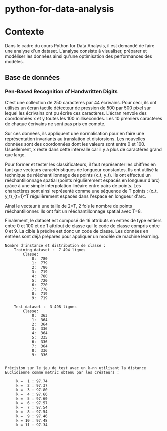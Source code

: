 # python-for-data-analysis


# Contexte

Dans le cadre du cours Python for Data Analysis, il est demandé de faire une analyse d'un dataset.
L'analyse consiste à visualiser, préparer et modéliser les données ainsi qu'une optimisation des performances des modèles.


## Base de données
### Pen-Based Recognition of Handwritten Digits

C'est une collection de 250 caractères par 44 écrivains. 
Pour ceci, ils ont utilisés un écran tactile détecteur de pression de 500 par 500 pixel sur lequel les écrivains ont pu écrire ces caractères.
L'écran renvoie des coordonnées x et y toutes les 100 millisecondes.
Les 10 premiers caractères de chaque écrivains ne sont pas pris en compte.

Sur ces données, ils appliquent une normalisation pour en faire une représentation invariants au translation et distorsions.
Les nouvelles données sont des coordonnées dont les valeurs sont entre 0 et 100. Usuellement, x reste dans cette intervalle car il y a plus de caractères grand que large.

Pour former et tester les classificateurs, il faut représenter les chiffres en tant que vecteurs caractéristiques de longueur constantes.
Ils ont utilisé la technique de rééchantillonnage des points (x_t, y_t).
Ils ont effectué un rééchantillonnage spatial (points régulièrement espacés en longueur d'arc) grâce à une simple interpolation linéaire entre pairs de points.
Les charactères sont ainsi représenté comme une séquence de T points : (x_t, y_t)_{t=1}^T régulièrement espacés dans l'espace en longueur d'arc.

Ainsi le vecteur à une taille de 2*T, 2 fois le nombre de points rééchantillonner.
Ils ont fait un rééchantillonnage spatial avec T=8.

Finalement, le dataset est composé de 16 attributs en entrés de type entiers entre 0 et 100 et de 1 attribut de classe qui le code de classe compris entre 0 et 9.
La cible à prédire est donc un code de classe.
Les données en entrées sont déjà préparés pour appliquer un modèle de machine learning.

	Nombre d'instance et distribution de classe : 
		Training dataset :  7 494 lignes
			Classe:
				0:  780
				1:  779
				2:  780
				3:  719
				4:  780
				5:  720
				6:  720
				7:  778
				8:  719
				9:  719
		
		Test dataset :  3 498 lignes
			Classe:
				0:  363
				1:  364
				2:  364
				3:  336
				4:  364
				5:  335
				6:  336
				7:  364
				8:  336
				9:  336


	Précision sur le jeu de test avec un k-nn utilisant la distance Euclidienne comme metric obtenu par les créateurs :

		 k =  1 : 97.74
		 k =  2 : 97.37
		 k =  3 : 97.80
		 k =  4 : 97.66
		 k =  5 : 97.60
		 k =  6 : 97.57
		 k =  7 : 97.54
		 k =  8 : 97.54
		 k =  9 : 97.46
		 k = 10 : 97.48
		 k = 11 : 97.34